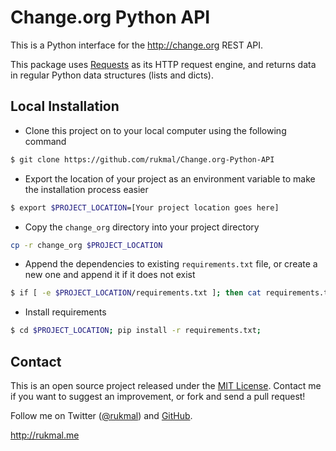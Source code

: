 # Change.org Python API

This is a Python interface for the http://change.org REST API.

This package uses [Requests](http://docs.python-requests.org/en/latest/) as its HTTP request engine, and returns data in regular Python data structures (lists and dicts).

## Local Installation

- Clone this project on to your local computer using the following command
```bash
$ git clone https://github.com/rukmal/Change.org-Python-API
```
- Export the location of your project as an environment variable to make the installation process easier
```bash
$ export $PROJECT_LOCATION=[Your project location goes here]
```
- Copy the ```change_org``` directory into your project directory
```bash
cp -r change_org $PROJECT_LOCATION
```
- Append the dependencies to existing ```requirements.txt``` file, or create a new one and append it if it does not exist
```bash
$ if [ -e $PROJECT_LOCATION/requirements.txt ]; then cat requirements.txt >> $PROJECT_LOCATION/requirements.txt; else cp requirements.txt $PROJECT_LOCATION; fi;
```
- Install requirements
```bash
$ cd $PROJECT_LOCATION; pip install -r requirements.txt;
```

## Contact

This is an open source project released under the [MIT License](LICENSE). Contact me if you want to suggest an improvement, or fork and send a pull request!

Follow me on Twitter ([@rukmal](http://twitter.com/rukmal_w)) and [GitHub](http://github.com/rukmal).

http://rukmal.me
